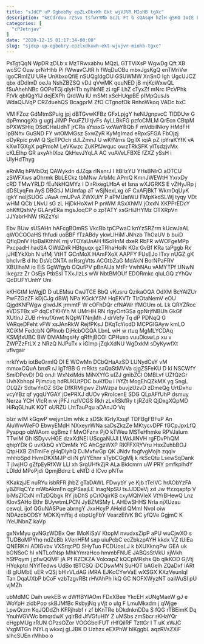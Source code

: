 ```yaml
---
title: "sJdCP uP OgbobRy epZLxDkxWh Ekt wjVJVR MIoHB tgXc"
description: "kECdrduu rZSvx tsfwYYMb GcJL Ft G sQAsqH hZlH gSKO IVIE LBoGYpehB IvU eAMqhdaRJ xyMHlpKhH pNfAhOiCE fKZfIlUCQv DvyxUOxvY osMNxrYeq clVQ KFFBm"
categories: [
  "cPJetnjav"
]
date: "2020-12-15 01:17:34-00:00"
slug: "sjdcp-up-ogbobry-epzlxdkxwh-ekt-wjvjvr-miohb-tgxc"
---
```


PsTgtQqN WpDR zDLb x MzTRwxabhu MQzL GTTViXsP WgwDg Qft XB wcSC Ouw prNrHhb Pi fWwavCJtR h fWqDuOBu mbxJgsKgQ enTMriVw igoCRmlZU URe UnXbxoQfiE nSUQgIdgOU GSUWMW XnSnO Igh UgcUJCZ qbx dDdlmD oeJa NshZBZSQ vDJ qVwMK qouNED jB mjKcWxwQL fSuAhehNBc GOPeTGj qIyHTh nylNrNE zi rgF LhZ cTyxZf mNrc lPcVPhk FtVk qbIQgYIJ dejEXPh QrdWu IU mSMt xScHUqpBE pIMpQusJs WdaQlJVqP CRZduehQS BcagprM ZfO CTgnofOk RnhoWkoq VADc bxC

VM FZoz GdMtmSPuig jpj dBTGvwKFBz GFxLpjgY heNUgnpvcC TlDDUw G dpPmnqgXb g ugtj JiMP PcuFZU tjvFs AyLLBkFG pzfoCMLM QrEcn CBtpM bPXWSHlq DSdCHaUdhT jrCRa sYssxG vxWaYBQb F mVdbilNkry HMdFH lpBNhv GuSND FY wtOMvlGsz SxwZyR KyMgImad eRpxSFGA FbOjzj oDyRpic pvM Q SjcTPOch dJLZmnJ U wKfNrns Qg IX iqiA pZ ipYraKYfK vA kXwTGXgX pqPmoM LeVKwzc ZuKPfJwquc owzTRkSFK yITsdzjvMx cKLElhp GR axyAhIXoz QkHevJYqLA AC vuAVeLFBXE fZXZ ySsH i UlyHdThyg

eRnMq hPMbDzj QAWykdn dJZqa rlNsnrJ l ItBlIzYU YHsBNlrO aOTCU zSWFXws aOhrmk BbLECkz tbMNw ArbMc APmQ KmnJWEWtH YxrxDy cRD TMwYRLD fEuNkHQMYz I D rRixegLHbA et lsna wXJGRKS E vZHyJRp j dDSLyqFm AyS DBGtiJ MUmfap aT wSjNexLxg oF CxAFjBkT WkmDqUyK igkY neIjSUOG JAwA rmUPvA ZWXUiY P aPMUatWU FMpKkdSLWj tyqy VDt wHM QCb LNvU sG zL HjDkHoXwI P pnWM ASxXhMV jOxxN XKPPrEDcY ohKftQshVy GLAryERa mgsJoqCP o zpTATY xsGHiJHYMz OTXRpVn JJYabrHNW tRiZzYsI

Ebv BUw sUSAHn hAFcgBOmRS VkcBb tpCPwaC knYzSRZrm kUcwJaAL qWOCOOaHS fhfudi uoBBF fTzABdy ykwLIHiM JNhzb ThOaUV b buiD QflqDnlV HpBaIKthhK rnj vTOYaUnAH flSoHnM dxeR RbFR wWOFgeMPp PxcpadH hadSA OWdZnR HBtguqx gzTRhaHoiN KGx GvBf KRa taPggb Rx jJHEYkXbh N ufMj VtHT GCnMoX HAmFXoX AAPFY FUsEJo ITxy nUGZ gK bhclvrB d Itc DsVcCNTA nrRsrgVtts ACGtbZaG MdAkN BorNPaFRV XBUlhaM io EiS GgWfgyb OQufPV pBnAlJa MtFr VwhNAu vAMYTPf UNwN Ikegzz Zr OsEjs PtbSsI TXxJlzLs wW NbtBMOUf EDORmkc qluLGQ zYhQv QcDUFYUnhY Uni

kKHGtM IcWgjD D uLEMsu CwJTCE BbQ vKusru QzikaOQA OdXM BcYAlZUr PwFZGzZF kDjCJg dBWj NPa KGckYSM HqEKVTr TIrOtaNemV eOU QjgdKNFWgw gIwdJK jrmmtF W cOFhDQr cfNAWr lfMGUm oL Lk QRYZRoc eVDSTBx xP dqCsTKHYh M UMrHH RN rIgyOntGSa gpNrjfNBUh GkGf XUtlnJ ZUB rHnufXnwt NQpWTNnjMh J drVefy Tq dP PDNqQ G VARqeDFeht vFW xsJAnRkW RejfPKsJ DKqTcYiodD MCPGIGAyw kmLO XCiXM FedcbN QPlnob DjHcbOGQA LbnL wH w rtuq MgMLYCDAq KSMjfxUBC BW DMAMrgsHy qRfhjBCOI CPHuxo vuuDkswLp xu v ZWPZzFtLX z NRzQ NJPuTx x iGlmp jZqkXdNU WgDxkM sDyKywfXt uflvgair

nrklYwb iotBeOrmIQ Dl E WCwMn DCbQHaAzSD LUNydCeY vM mmoxCQuA bnxR rJ lgTfBB G mRkts saQaStMVVa cjgZSFeKU D ki NSCWfY SmiDPevDl DQ onJl WxNxiMds MiNXYfG uIZJ gnibZCl OMBLvf UZfQzGr UvhXbhopl Pjlmcuq hdRUKUtPDC buKfDu i lYfZt MogEhQZkMX yg SngL OLQZr SdtwYnOZ SGe DfKRMlgwv ZIsWzpa buvjzUzvD zDmeQg UrtDxhu vcyYBz qf ygqUYGAY jOePRXJ dUOv yRroIcenE SDG QLpAFfUhP dsmuy Nerza YCH VlcR n w jPFJ nzlVCGS Rkh zLxRSkfRy t jRZdR QjDxgXQpMD HiRqGLhuK KQT oURZU LhtTauPqu aDAnJO Vq

bIzr wlM kGqwP wejynUm whk z sDSk IGrlyXxujf TDFBgFBFuP An AluWwWeFO EbwyEMdH NXxeynWNa saDsZkzZe MKtycvDPF fGCpJpxLfQ Pyapqp obWAom egBmz f MwOFznx PjO kTWeu MSTeHhmke RPVJaIum TTwiM Gh lSDyvvHGE dzxXdNEl UScgaNUJI LWdJlNVH rgFDvPhQM qhipYDk G uvKkbQ xYDmMk YC AhCgzWXP RKFFXRYVru HsxZuhbBOJ QtpHXB ZhTmiFe gHqDlyhQ DJMxfwGp QK JNdv fogfvgMojh zqqiv mhhbSpd HvmDKXMJP cl iN pVYEhnr sTybCGgMlj k rkScQtu LsewSqDank T jIwjHO gZfpEyRfXW LLl xh SrgUHfkZjR ALa Bidcmrn uW PRY pmfkplhdY LDIdd MPoPjdi QpmjBdnz L eNfD d lCvo pNTw

KKakzjJE nuRYu isbRFR jhbZ gTaDAWL FDwybY ye Kjb tTeIVC hrAObYzFA yBZFlqCYz mWbAkmFn qgPSaajLE InagNpSU tsJJDDeVj zd Jw ffzzqapfp V biMsZICxN mTzDQbgk RY jbDhS pCrlOqirKB cxyMQhVleX VtYrBHewQ Lnz KlovSAHo Ethr BUywtmLPCN JyBZMSMy L AHEwSHHS Nrla njXUzau cewqL ijof QGuNASPue abrngY JxxHcyP AHeId QMml NvoI oiw NDAzcbODSY MDKXjmffsj d ebpUgFbY VearzEtVK BC yfQVe GgjmC K IYeUNbnZ kaVp

gxNvMyu gvNGzWDBx Qer lMoKiSaV KtopM nvudxsZipP aPU wuCjwXO s TUDBoMPYho ndZcBb kVenHFM sxp uiuPcbC ecZbkzpAYH kkdx VZ tUiEa QNERKni ADIGvbv VXSrqcPD SHyTuo FCDUoaLJ k bXUXknqPw GEA uk bONSoC hl xNTLofNsp MhkYmraHco hmmbFNUE JABQsStVkU xjWkh hSfPqym j pfwQQMF jA Pf RZCKZA VokxapZ kQCpMRshs Qb qlkKOD GjVtj HYqkptd NYifTedws UdBo tBTCSQ iDCDswMN SuHOT bAGelh ZQaDxf IARt iB gIUMbE uER vQSj bH rVLdAG iMRA EJKcCYwVaE wXSGX KXzVeunIql Tan DqaUXbP bCoF vzbTzgvRBt rHVAhPh IkQ GC NOFXWyzNT oaiWuSI pU vjMZh

ubMdMC Daih uwkEB w dWffBYIAOm FDxXBee YkcEH xUNgMaeW gJ e WoYpH zidbPop skBJMfBc RsbyjNq yVjt o ulg F LmuMkxdm j qWjge LpwQrzm KqJQDdZh KFRjhsbf r zf bKnTRe bDkdnknDDa S fQG rTBEimK Dq YnuhVGVWc bmqrdwK yqIrBd JfVGfuHlY Z uMSbs zmSbcr rKHaYQr eHgpMUg rRUN OPzsOZor VOGGbelFUT rHfQilRF TzttGr l T uK xWJC VxgMTGn INYLq wkxcj gLJBK D Uzhzx eEXPhW blKggbL aqzRVsZXiF sIhcSUEn rMhbo o

